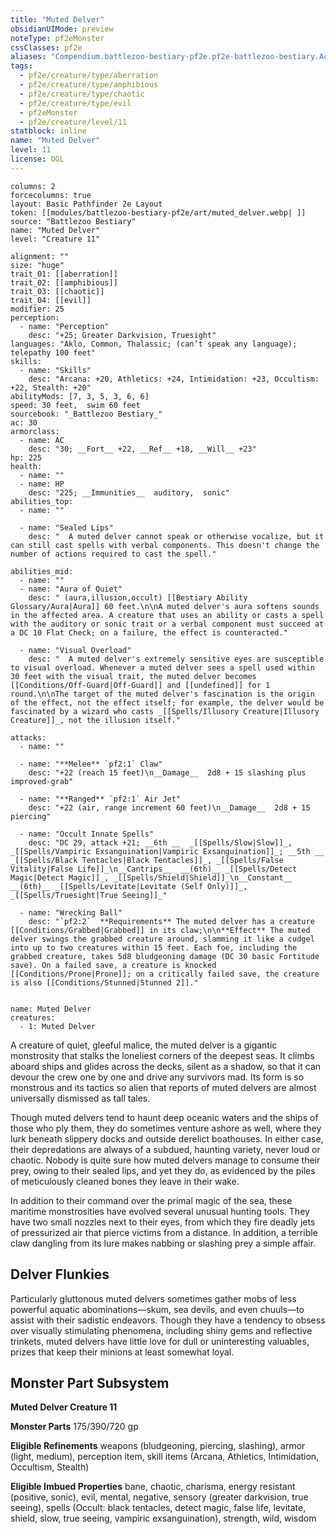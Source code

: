 ```yaml
---
title: "Muted Delver"
obsidianUIMode: preview
noteType: pf2eMonster
cssClasses: pf2e
aliases: "Compendium.battlezoo-bestiary-pf2e.pf2e-battlezoo-bestiary.Actor.KDA02F2waav2WhN5" 
tags:
  - pf2e/creature/type/aberration
  - pf2e/creature/type/amphibious
  - pf2e/creature/type/chaotic
  - pf2e/creature/type/evil
  - pf2eMonster
  - pf2e/creature/level/11
statblock: inline
name: "Muted Delver"
level: 11
license: OGL
---
```


```statblock
columns: 2
forcecolumns: true
layout: Basic Pathfinder 2e Layout
token: [[modules/battlezoo-bestiary-pf2e/art/muted_delver.webp| ]]
source: "Battlezoo Bestiary"
name: "Muted Delver"
level: "Creature 11"

alignment: ""
size: "huge"
trait_01: [[aberration]]
trait_02: [[amphibious]]
trait_03: [[chaotic]]
trait_04: [[evil]]
modifier: 25
perception:
  - name: "Perception"
    desc: "+25; Greater Darkvision, Truesight"
languages: "Aklo, Common, Thalassic; (can’t speak any language); telepathy 100 feet"
skills:
  - name: "Skills"
    desc: "Arcana: +20, Athletics: +24, Intimidation: +23, Occultism: +22, Stealth: +20"
abilityMods: [7, 3, 5, 3, 6, 6]
speed: 30 feet,  swim 60 feet
sourcebook: "_Battlezoo Bestiary_"
ac: 30
armorclass:
  - name: AC
    desc: "30; __Fort__ +22, __Ref__ +18, __Will__ +23"
hp: 225
health:
  - name: ""
  - name: HP
    desc: "225; __Immunities__  auditory,  sonic"
abilities_top:
  - name: ""

  - name: "Sealed Lips"
    desc: "  A muted delver cannot speak or otherwise vocalize, but it can still cast spells with verbal components. This doesn't change the number of actions required to cast the spell."

abilities_mid:
  - name: ""
  - name: "Aura of Quiet"
    desc: " (aura,illusion,occult) [[Bestiary Ability Glossary/Aura|Aura]] 60 feet.\n\nA muted delver's aura softens sounds in the affected area. A creature that uses an ability or casts a spell with the auditory or sonic trait or a verbal component must succeed at a DC 10 Flat Check; on a failure, the effect is counteracted."

  - name: "Visual Overload"
    desc: "  A muted delver's extremely sensitive eyes are susceptible to visual overload. Whenever a muted delver sees a spell used within 30 feet with the visual trait, the muted delver becomes [[Conditions/Off-Guard|Off-Guard]] and [[undefined]] for 1 round.\n\nThe target of the muted delver's fascination is the origin of the effect, not the effect itself; for example, the delver would be fascinated by a wizard who casts _[[Spells/Illusory Creature|Illusory Creature]]_, not the illusion itself."

attacks:
  - name: ""

  - name: "**Melee** `pf2:1` Claw"
    desc: "+22 (reach 15 feet)\n__Damage__  2d8 + 15 slashing plus improved-grab"

  - name: "**Ranged** `pf2:1` Air Jet"
    desc: "+22 (air, range increment 60 feet)\n__Damage__  2d8 + 15 piercing"

  - name: "Occult Innate Spells"
    desc: "DC 29, attack +21; __6th __  _[[Spells/Slow|Slow]]_, _[[Spells/Vampiric Exsanguination|Vampiric Exsanguination]]_; __5th __  _[[Spells/Black Tentacles|Black Tentacles]]_, _[[Spells/False Vitality|False Life]]_\n__Cantrips__  __(6th)__ _[[Spells/Detect Magic|Detect Magic]]_, _[[Spells/Shield|Shield]]_\n__Constant__  __(6th)__ _[[Spells/Levitate|Levitate (Self Only)]]_, _[[Spells/Truesight|True Seeing]]_"

  - name: "Wrecking Ball"
    desc: "`pf2:2`  **Requirements** The muted delver has a creature [[Conditions/Grabbed|Grabbed]] in its claw;\n\n**Effect** The muted delver swings the grabbed creature around, slamming it like a cudgel into up to two creatures within 15 feet. Each foe, including the grabbed creature, takes 5d8 bludgeoning damage (DC 30 basic Fortitude save). On a failed save, a creature is knocked [[Conditions/Prone|Prone]]; on a critically failed save, the creature is also [[Conditions/Stunned|Stunned 2]]."
 
```

```encounter-table
name: Muted Delver
creatures:
  - 1: Muted Delver
```



A creature of quiet, gleeful malice, the muted delver is a gigantic monstrosity that stalks the loneliest corners of the deepest seas. It climbs aboard ships and glides across the decks, silent as a shadow, so that it can devour the crew one by one and drive any survivors mad. Its form is so monstrous and its tactics so alien that reports of muted delvers are almost universally dismissed as tall tales.

Though muted delvers tend to haunt deep oceanic waters and the ships of those who ply them, they do sometimes venture ashore as well, where they lurk beneath slippery docks and outside derelict boathouses. In either case, their depredations are always of a subdued, haunting variety, never loud or chaotic. Nobody is quite sure how muted delvers manage to consume their prey, owing to their sealed lips, and yet they do, as evidenced by the piles of meticulously cleaned bones they leave in their wake.

In addition to their command over the primal magic of the sea, these maritime monstrosities have evolved several unusual hunting tools. They have two small nozzles next to their eyes, from which they fire deadly jets of pressurized air that pierce victims from a distance. In addition, a terrible claw dangling from its lure makes nabbing or slashing prey a simple affair.

## Delver Flunkies

Particularly gluttonous muted delvers sometimes gather mobs of less powerful aquatic abominations—skum, sea devils, and even chuuls—to assist with their sadistic endeavors. Though they have a tendency to obsess over visually stimulating phenomena, including shiny gems and reflective trinkets, muted delvers have little love for dull or uninteresting valuables, prizes that keep their minions at least somewhat loyal.

## Monster Part Subsystem

**Muted Delver Creature 11**

**Monster Parts** 175/390/720 gp

**Eligible Refinements** weapons (bludgeoning, piercing, slashing), armor (light, medium), perception item, skill items (Arcana, Athletics, Intimidation, Occultism, Stealth)

**Eligible Imbued Properties** bane, chaotic, charisma, energy resistant (positive, sonic), evil, mental, negative, sensory (greater darkvision, true seeing), spells (Occult: black tentacles, detect magic, false life, levitate, shield, slow, true seeing, vampiric exsanguination), strength, wild, wisdom

